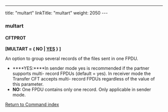 ---
title: "multart"
linkTitle: "multart"
weight: 2050
--- <span id="multart"></span>

### multart

#### CFTPROT

****[MULTART = { NO
&#124; <u>YES</u> } ]****

An option to group several records of the files sent in one FPDU.

- ****YES:****In sender mode yes is recommended
    if the partner supports multi- record FPDUs (default = yes). In receiver mode the Transfer
    CFT accepts multi- record FPDUs regardless of the value of this
    parameter.
- ****NO:**** One FPDU contains
    only one record. Only applicable in sender mode.

[Return to Command index](../../)
